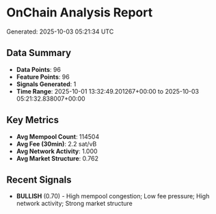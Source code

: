 # OnChain Analysis Report
Generated: 2025-10-03 05:21:34 UTC

## Data Summary
- **Data Points**: 96
- **Feature Points**: 96
- **Signals Generated**: 1
- **Time Range**: 2025-10-01 13:32:49.201267+00:00 to 2025-10-03 05:21:32.838007+00:00

## Key Metrics
- **Avg Mempool Count**: 114504
- **Avg Fee (30min)**: 2.2 sat/vB
- **Avg Network Activity**: 1.000
- **Avg Market Structure**: 0.762

## Recent Signals
- **BULLISH** (0.70) - High mempool congestion; Low fee pressure; High network activity; Strong market structure
